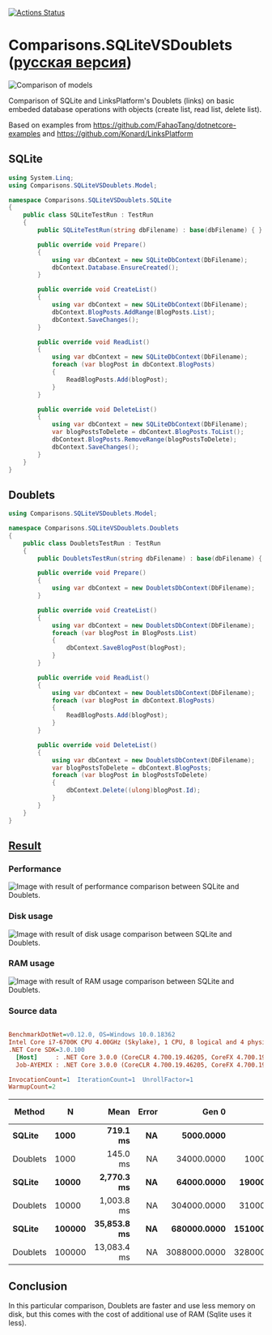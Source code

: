 [![Actions Status](https://github.com/linksplatform/Comparisons.SQLiteVSDoublets/workflows/CI/badge.svg)](https://github.com/linksplatform/Comparisons.SQLiteVSDoublets/actions?workflow=CI)

# Comparisons.SQLiteVSDoublets ([русская версия](README.ru.md))

![Comparison of models](https://github.com/LinksPlatform/Documentation/raw/master/doc/ModelsComparison/relational_model_vs_associative_model_vs_links.png)

Comparison of SQLite and LinksPlatform's Doublets (links) on basic embeded database operations with objects (create list, read list, delete list).

Based on examples from https://github.com/FahaoTang/dotnetcore-examples and https://github.com/Konard/LinksPlatform

## SQLite
```C#
using System.Linq;
using Comparisons.SQLiteVSDoublets.Model;

namespace Comparisons.SQLiteVSDoublets.SQLite
{
    public class SQLiteTestRun : TestRun
    {
        public SQLiteTestRun(string dbFilename) : base(dbFilename) { }

        public override void Prepare()
        {
            using var dbContext = new SQLiteDbContext(DbFilename);
            dbContext.Database.EnsureCreated();
        }

        public override void CreateList()
        {
            using var dbContext = new SQLiteDbContext(DbFilename);
            dbContext.BlogPosts.AddRange(BlogPosts.List);
            dbContext.SaveChanges();
        }

        public override void ReadList()
        {
            using var dbContext = new SQLiteDbContext(DbFilename);
            foreach (var blogPost in dbContext.BlogPosts)
            {
                ReadBlogPosts.Add(blogPost);
            }
        }

        public override void DeleteList()
        {
            using var dbContext = new SQLiteDbContext(DbFilename);
            var blogPostsToDelete = dbContext.BlogPosts.ToList();
            dbContext.BlogPosts.RemoveRange(blogPostsToDelete);
            dbContext.SaveChanges();
        }
    }
}
```

## Doublets
``` C#
using Comparisons.SQLiteVSDoublets.Model;

namespace Comparisons.SQLiteVSDoublets.Doublets
{
    public class DoubletsTestRun : TestRun
    {
        public DoubletsTestRun(string dbFilename) : base(dbFilename) { }

        public override void Prepare()
        {
            using var dbContext = new DoubletsDbContext(DbFilename);
        }

        public override void CreateList()
        {
            using var dbContext = new DoubletsDbContext(DbFilename);
            foreach (var blogPost in BlogPosts.List)
            {
                dbContext.SaveBlogPost(blogPost);
            }
        }

        public override void ReadList()
        {
            using var dbContext = new DoubletsDbContext(DbFilename);
            foreach (var blogPost in dbContext.BlogPosts)
            {
                ReadBlogPosts.Add(blogPost);
            }
        }

        public override void DeleteList()
        {
            using var dbContext = new DoubletsDbContext(DbFilename);
            var blogPostsToDelete = dbContext.BlogPosts;
            foreach (var blogPost in blogPostsToDelete)
            {
                dbContext.Delete((ulong)blogPost.Id);
            }
        }
    }
}
```

## [Result](https://www.icloud.com/keynote/0cYVNWkWD5RLU0k-XIBs3qWkA#Sqlite_vs_Doublets)

### Performance
![Image with result of performance comparison between SQLite and Doublets.](https://raw.githubusercontent.com/linksplatform/Documentation/master/doc/Examples/sqlite_vs_doublets_performance.png "Result of performance comparison between SQLite and Doublets")

### Disk usage
![Image with result of disk usage comparison between SQLite and Doublets.](https://raw.githubusercontent.com/linksplatform/Documentation/master/doc/Examples/sqlite_vs_doublets_disk_usage.png "Result of disk usage comparison between SQLite and Doublets")

### RAM usage
![Image with result of RAM usage comparison between SQLite and Doublets.](https://raw.githubusercontent.com/linksplatform/Documentation/master/doc/Examples/sqlite_vs_doublets_ram_usage.png "Result of RAM usage comparison between SQLite and Doublets")

### Source data
``` ini

BenchmarkDotNet=v0.12.0, OS=Windows 10.0.18362
Intel Core i7-6700K CPU 4.00GHz (Skylake), 1 CPU, 8 logical and 4 physical cores
.NET Core SDK=3.0.100
  [Host]     : .NET Core 3.0.0 (CoreCLR 4.700.19.46205, CoreFX 4.700.19.46214), X64 RyuJIT
  Job-AYEMIX : .NET Core 3.0.0 (CoreCLR 4.700.19.46205, CoreFX 4.700.19.46214), X64 RyuJIT

InvocationCount=1  IterationCount=1  UnrollFactor=1  
WarmupCount=2  

```
|   Method |      N |        Mean | Error |        Gen 0 |       Gen 1 | Gen 2 |   Allocated | SizeAfterCreation |
|--------- |------- |------------:|------:|-------------:|------------:|------:|------------:|------------------:|
|   **SQLite** |   **1000** |    **719.1 ms** |    **NA** |    **5000.0000** |           **-** |     **-** |    **30.67 MB** |            **925696** |
| Doublets |   1000 |    145.0 ms |    NA |   34000.0000 |   1000.0000 |     - |   139.37 MB |            767616 |
|   **SQLite** |  **10000** |  **2,770.3 ms** |    **NA** |   **64000.0000** |  **19000.0000** |     **-** |   **315.71 MB** |           **9056256** |
| Doublets |  10000 |  1,003.8 ms |    NA |  304000.0000 |  31000.0000 |     - |  1220.55 MB |           6528256 |
|   **SQLite** | **100000** | **35,853.8 ms** |    **NA** |  **680000.0000** | **151000.0000** |     **-** |  **3234.09 MB** |          **90890240** |
| Doublets | 100000 | 13,083.4 ms |    NA | 3088000.0000 | 328000.0000 |     - | 12356.33 MB |          64192256 |

## Conclusion

In this particular comparison, Doublets are faster and use less memory on disk, but this comes with the cost of additional use of RAM (Sqlite uses it less).
